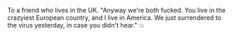 To a friend who lives in the UK. "Anyway we're both fucked. You live in the crazyiest European country, and I live in America. We just surrendered to the virus yesterday, in case you didn't hear." :boom:
